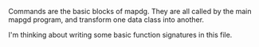 Commands are the basic blocks of mapdg. They are all called by the main mapgd program, and transform one data class into another.

I'm thinking about writing some basic function signatures in this file.
